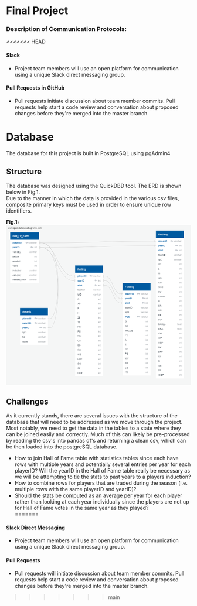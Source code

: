 # Final Project

### Description of Communication Protocols:

<<<<<<< HEAD
#### Slack
- Project team members will use an open platform for communication using a unique Slack direct messaging group.

#### Pull Requests in GitHub
- Pull requests initiate discussion about team member commits.  Pull requests help start a code review and conversation about proposed changes before they're merged into the master branch.

# Database
The database for this project is built in PostgreSQL using pgAdmin4

## Structure
The database was designed using the QuickDBD tool.  The ERD is shown below in Fig.1.  <br>
Due to the manner in which the data is provided in the various csv files, composite primary keys must be used in order to ensure unique row identifiers.  

**Fig.1:**
![Fig.1](ERD.png)

## Challenges
As it currently stands, there are several issues with the structure of the database that will need to be addressed as we move through the project.  Most notably, we need to get the data in the tables to a state where they can be joined easily and correctly. Much of this can likely be pre-processed by reading the csv's into pandas df's and returning a clean csv, which can be then loaded into the postgreSQL database.  

* How to join Hall of Fame table with statistics tables since each have rows with multiple years and potentially several entries per year for each playerID?  Will the yearID in the Hall of Fame table really be necessary as we will be attempting to tie the stats to past years to a players induction? 
* How to combine rows for players that are traded during the season (i.e. multiple rows with the same playerID and yearID)?
* Should the stats be computed as an average per year for each player rather than looking at each year individually since the players are not up for Hall of Fame votes in the same year as they played?  
=======
#### Slack Direct Messaging
- Project team members will use an open platform for communication using a unique Slack direct messaging group.

#### Pull Requests
- Pull requests will initiate discussion about team member commits. Pull requests help start a code review and conversation about proposed changes before they're merged into the master branch.
>>>>>>> main
